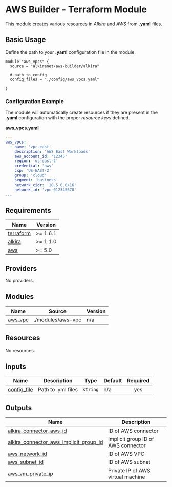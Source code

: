 # AWS Builder - Terraform Module
This module creates various resources in _Alkira_ and _AWS_ from **.yaml** files.

## Basic Usage
Define the path to your **.yaml** configuration file in the module.

```hcl
module "aws_vpcs" {
  source = "alkiranet/aws-builder/alkira"
  
  # path to config
  config_files = "./config/aws_vpcs.yaml"
  
}
```

### Configuration Example
The module will automatically create resources if they are present in the **.yaml** configuration with the proper _resource keys_ defined.

**aws_vpcs.yaml**
```yml
---
aws_vpcs:
  - name: 'vpc-east'
    description: 'AWS East Workloads'
    aws_account_id: '12345'
    region: 'us-east-2'
    credential: 'aws'
    cxp: 'US-EAST-2'
    group: 'cloud'
    segment: 'business'
    network_cidr: '10.5.0.0/16'
    network_id: 'vpc-012345678'
...
```
<!-- BEGIN_TF_DOCS -->
## Requirements

| Name | Version |
|------|---------|
| <a name="requirement_terraform"></a> [terraform](#requirement\_terraform) | >= 1.6.1 |
| <a name="requirement_alkira"></a> [alkira](#requirement\_alkira) | >= 1.1.0 |
| <a name="requirement_aws"></a> [aws](#requirement\_aws) | >= 5.0 |

## Providers

No providers.

## Modules

| Name | Source | Version |
|------|--------|---------|
| <a name="module_aws_vpc"></a> [aws\_vpc](#module\_aws\_vpc) | ./modules/aws-vpc | n/a |

## Resources

No resources.

## Inputs

| Name | Description | Type | Default | Required |
|------|-------------|------|---------|:--------:|
| <a name="input_config_file"></a> [config\_file](#input\_config\_file) | Path to .yml files | `string` | n/a | yes |

## Outputs

| Name | Description |
|------|-------------|
| <a name="output_alkira_connector_aws_id"></a> [alkira\_connector\_aws\_id](#output\_alkira\_connector\_aws\_id) | ID of AWS connector |
| <a name="output_alkira_connector_aws_implicit_group_id"></a> [alkira\_connector\_aws\_implicit\_group\_id](#output\_alkira\_connector\_aws\_implicit\_group\_id) | Implicit group ID of AWS connector |
| <a name="output_aws_network_id"></a> [aws\_network\_id](#output\_aws\_network\_id) | ID of AWS VPC |
| <a name="output_aws_subnet_id"></a> [aws\_subnet\_id](#output\_aws\_subnet\_id) | ID of AWS subnet |
| <a name="output_aws_vm_private_ip"></a> [aws\_vm\_private\_ip](#output\_aws\_vm\_private\_ip) | Private IP of AWS virtual machine |
<!-- END_TF_DOCS -->